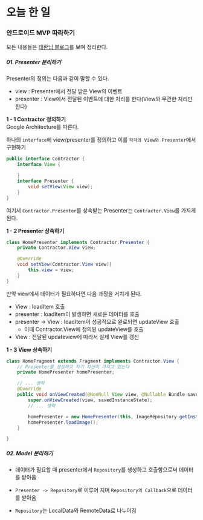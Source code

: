 # 오늘 한 일

### 안드로이드 MVP 따라하기

모든 내용들은 [태환님 블로그](https://thdev.tech/androiddev/2016/11/28/Android-MVP-One/)를 보며 정리한다.
##### 01. Presenter 분리하기

Presenter의 정의는 다음과 같이 말할 수 있다.

* view : Presenter에서 전달 받은 View의 이벤트
* presenter : View에서 전달된 이벤트에 대한 처리를 한다(View와 무관한 처리만 한다)

__1 - 1 Contractor 정의하기__  
Google Architecture를 따른다.  

하나의 `interface`에 view/presenter를 정의하고 이를 `각각의 View와 Presenter`에서 구현하기  

```java
public interface Contractor {
    interface View {

    }
    interface Presenter {
        void setView(View view);
    }
}
```

여기서 `Contractor.Presenter`를 상속받는 Presenter는 `Contractor.View`를 가지게 된다.

__1 - 2 Presenter 상속하기__
```java
class HomePresenter implements Contractor.Presenter {
    private Contractor.View view;

    @Override
    void setView(Contractor.View view){
        this.view = view;
    }
}
```
만약 view에서 데이터가 필요하다면 다음 과정을 거치게 된다.

* View : loadItem 호출
* presenter : loadItem이 발생하면 새로운 데이터를 호출
* presenter -> View : loadItem이 성공적으로 완료되면 updateView 호출
    * 이때 Contractor.View에 정의된 updateView를 호출
* View : 전달된 updateview에 따라서 실제 View를 갱신

__1 - 3 View 상속하기__

```java
class HomeFragment extends Fragment implements Contractor.View {
    // Presenter를 생성하고 자기 자신이 가지고 있는다
    private HomePresenter homePresenter;

    // ... 생략
    @Override
    public void onViewCreated(@NonNull View view, @Nullable Bundle savedInstanceState) {
        super.onViewCreated(view, savedInstanceState);
        // ... 생략

        homePresenter = new HomePresenter(this, ImageRepository.getInstance());
        homePresenter.loadImage();
    }

}
```

##### 02. Model 분리하기

* 데이터가 필요할 때 presenter에서 `Repository`를 생성하고 호출함으로써 데이터를 받아옴  

* `Presenter -> Repository`로 이루어 지며 `Repository의 Callback`으로 데이터를 받아옴

* `Repository`는 LocalData와 RemoteData로 나누어짐

